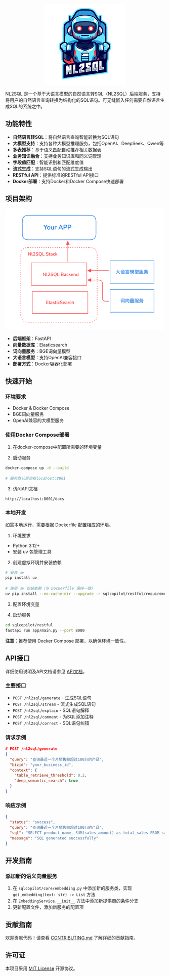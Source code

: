 <p align="center">
  <img src="./static/logo.png" alt="logo">
</p>



NL2SQL 是一个基于大语言模型的自然语言转SQL（NL2SQL）后端服务，支持将用户的自然语言查询转换为结构化的SQL语句。可无缝嵌入任何需要自然语言生成SQL的系统之中。

## 功能特性

- **自然语言转SQL**：将自然语言查询智能转换为SQL语句
- **大模型支持**：支持各种大模型推理服务，包括OpenAI、DeepSeek、Qwen等
- **多表推荐**：基于语义匹配自动推荐相关数据表
- **业务知识融合**：支持业务知识库和同义词管理
- **字段值匹配**：智能识别和匹配维度值
- **流式生成**：支持SQL语句的流式生成输出
- **RESTful API**：提供标准的RESTful API接口
- **Docker部署**：支持Docker和Docker Compose快速部署

## 项目架构

<p align="center">
  <img src="./static/architect.png" alt="架构图">
</p>

- **后端框架**：FastAPI
- **向量数据库**：Elasticsearch
- **词向量服务**：BGE词向量模型
- **大语言模型**：支持OpenAI兼容接口
- **部署方式**：Docker容器化部署

## 快速开始

### 环境要求

- Docker & Docker Compose
- BGE词向量服务
- OpenAI兼容的大模型服务

### 使用Docker Compose部署

1. 在docker-compose中配置所需要的环境变量

2. 启动服务
```bash
docker-compose up -d --build

# 服务默认启动在locahost:8001
```

3. 访问API文档
```
http://localhost:8001/docs
```

### 本地开发

如需本地运行，需要根据 Dockerfile 配置相应的环境。

1. 环境要求
- Python 3.12+
- 安装 uv 包管理工具

2. 创建虚拟环境并安装依赖
```bash
# 安装 uv
pip install uv

# 使用 uv 安装依赖（与 Dockerfile 保持一致）
uv pip install --no-cache-dir --upgrade -r sqlcopilot/restful/requirements.txt --system
```

3. 配置环境变量

4. 启动服务
```bash
cd sqlcopilot/restful
fastapi run app/main.py --port 8080
```

**注意**：推荐使用 Docker Compose 部署，以确保环境一致性。

## API接口

详细使用说明及API文档请参见 [API文档](docs/api.md)。

### 主要接口

- `POST /nl2sql/generate` - 生成SQL语句
- `POST /nl2sql/stream` - 流式生成SQL语句
- `POST /nl2sql/explain` - SQL语句解释
- `POST /nl2sql/comment` - 为SQL添加注释
- `POST /nl2sql/correct` - SQL语句纠错

### 请求示例

```json
# POST /nl2sql/generate
{
  "query": "查询最近一个月销售额超过100万的产品",
  "bizid": "your_business_id",
  "context": {
    "table_retrieve_threshold": 0.2,
    "deep_semantic_search": true
  }
}
```

### 响应示例

```json
{
  "status": "success",
  "query": "查询最近一个月销售额超过100万的产品",
  "sql": "SELECT product_name, SUM(sales_amount) as total_sales FROM sales_table WHERE sale_date >= DATE_SUB(CURRENT_DATE, INTERVAL 1 MONTH) GROUP BY product_name HAVING total_sales > 1000000",
  "message": "SQL generated successfully"
}
```


## 开发指南

### 添加新的语义向量服务

1. 在 `sqlcopilot/core/embedding.py` 中添加新的服务类，实现 `get_embedding(text: str) -> List` 方法
2. 在 `EmbeddingService.__init__` 方法中添加新提供商的条件分支
3. 更新配置文件，添加新服务的配置项

## 贡献指南

欢迎贡献代码！请查看 [CONTRIBUTING.md](CONTRIBUTING.md) 了解详细的贡献指南。

## 许可证

本项目采用 [MIT License](LICENSE) 开源协议。